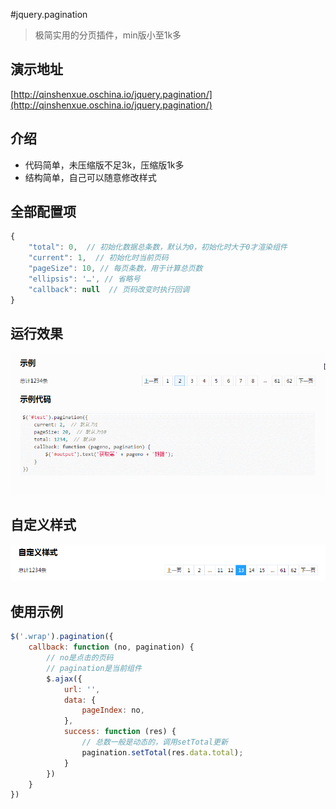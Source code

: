 #jquery.pagination
> 极简实用的分页插件，min版小至1k多

## 演示地址
[http://qinshenxue.oschina.io/jquery.pagination/](http://qinshenxue.oschina.io/jquery.pagination/)

## 介绍
- 代码简单，未压缩版不足3k，压缩版1k多
- 结构简单，自己可以随意修改样式

## 全部配置项
``` javascript
{
    "total": 0,  // 初始化数据总条数，默认为0，初始化时大于0才渲染组件
    "current": 1,  // 初始化时当前页码
    "pageSize": 10, // 每页条数，用于计算总页数
    "ellipsis": '…', // 省略号
    "callback": null  // 页码改变时执行回调
}
```

## 运行效果
![](readme/pagination.gif)
## 自定义样式
![](readme/custom_style.png)
## 使用示例
``` javascript
$('.wrap').pagination({
    callback: function (no, pagination) {
        // no是点击的页码
        // pagination是当前组件
        $.ajax({
            url: '',
            data: {
                pageIndex: no,
            },
            success: function (res) {
                // 总数一般是动态的，调用setTotal更新
                pagination.setTotal(res.data.total);
            }
        })
    }
})
```
